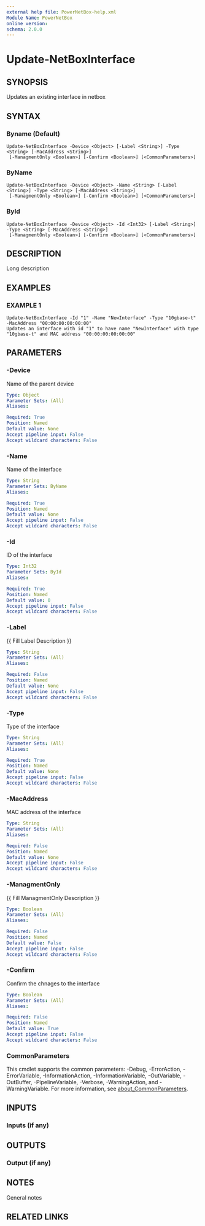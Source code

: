 ```yaml
---
external help file: PowerNetBox-help.xml
Module Name: PowerNetBox
online version:
schema: 2.0.0
---
```


# Update-NetBoxInterface

## SYNOPSIS
Updates an existing interface in netbox

## SYNTAX

### Byname (Default)
```
Update-NetBoxInterface -Device <Object> [-Label <String>] -Type <String> [-MacAddress <String>]
 [-ManagmentOnly <Boolean>] [-Confirm <Boolean>] [<CommonParameters>]
```

### ByName
```
Update-NetBoxInterface -Device <Object> -Name <String> [-Label <String>] -Type <String> [-MacAddress <String>]
 [-ManagmentOnly <Boolean>] [-Confirm <Boolean>] [<CommonParameters>]
```

### ById
```
Update-NetBoxInterface -Device <Object> -Id <Int32> [-Label <String>] -Type <String> [-MacAddress <String>]
 [-ManagmentOnly <Boolean>] [-Confirm <Boolean>] [<CommonParameters>]
```

## DESCRIPTION
Long description

## EXAMPLES

### EXAMPLE 1
```
Update-NetBoxInterface -Id "1" -Name "NewInterface" -Type "10gbase-t" -MacAddress "00:00:00:00:00:00"
Updates an interface with id "1" to have name "NewInterface" with type "10gbase-t" and MAC address "00:00:00:00:00:00"
```

## PARAMETERS

### -Device
Name of the parent device

```yaml
Type: Object
Parameter Sets: (All)
Aliases:

Required: True
Position: Named
Default value: None
Accept pipeline input: False
Accept wildcard characters: False
```

### -Name
Name of the interface

```yaml
Type: String
Parameter Sets: ByName
Aliases:

Required: True
Position: Named
Default value: None
Accept pipeline input: False
Accept wildcard characters: False
```

### -Id
ID of the interface

```yaml
Type: Int32
Parameter Sets: ById
Aliases:

Required: True
Position: Named
Default value: 0
Accept pipeline input: False
Accept wildcard characters: False
```

### -Label
{{ Fill Label Description }}

```yaml
Type: String
Parameter Sets: (All)
Aliases:

Required: False
Position: Named
Default value: None
Accept pipeline input: False
Accept wildcard characters: False
```

### -Type
Type of the interface

```yaml
Type: String
Parameter Sets: (All)
Aliases:

Required: True
Position: Named
Default value: None
Accept pipeline input: False
Accept wildcard characters: False
```

### -MacAddress
MAC address of the interface

```yaml
Type: String
Parameter Sets: (All)
Aliases:

Required: False
Position: Named
Default value: None
Accept pipeline input: False
Accept wildcard characters: False
```

### -ManagmentOnly
{{ Fill ManagmentOnly Description }}

```yaml
Type: Boolean
Parameter Sets: (All)
Aliases:

Required: False
Position: Named
Default value: False
Accept pipeline input: False
Accept wildcard characters: False
```

### -Confirm
Confirm the chnages to the interface

```yaml
Type: Boolean
Parameter Sets: (All)
Aliases:

Required: False
Position: Named
Default value: True
Accept pipeline input: False
Accept wildcard characters: False
```

### CommonParameters
This cmdlet supports the common parameters: -Debug, -ErrorAction, -ErrorVariable, -InformationAction, -InformationVariable, -OutVariable, -OutBuffer, -PipelineVariable, -Verbose, -WarningAction, and -WarningVariable. For more information, see [about_CommonParameters](http://go.microsoft.com/fwlink/?LinkID=113216).

## INPUTS

### Inputs (if any)
## OUTPUTS

### Output (if any)
## NOTES
General notes

## RELATED LINKS
